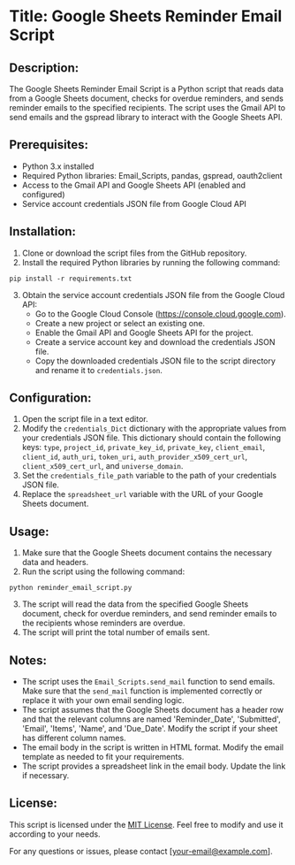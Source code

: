 # Title: Google Sheets Reminder Email Script

## Description:
The Google Sheets Reminder Email Script is a Python script that reads data from a Google Sheets document, checks for overdue reminders, and sends reminder emails to the specified recipients. The script uses the Gmail API to send emails and the gspread library to interact with the Google Sheets API.

## Prerequisites:
- Python 3.x installed
- Required Python libraries: Email_Scripts, pandas, gspread, oauth2client
- Access to the Gmail API and Google Sheets API (enabled and configured)
- Service account credentials JSON file from Google Cloud API

## Installation:
1. Clone or download the script files from the GitHub repository.
2. Install the required Python libraries by running the following command:
```
pip install -r requirements.txt
```
3. Obtain the service account credentials JSON file from the Google Cloud API:
   - Go to the Google Cloud Console (https://console.cloud.google.com).
   - Create a new project or select an existing one.
   - Enable the Gmail API and Google Sheets API for the project.
   - Create a service account key and download the credentials JSON file.
   - Copy the downloaded credentials JSON file to the script directory and rename it to `credentials.json`.

## Configuration:
1. Open the script file in a text editor.
2. Modify the `credentials_Dict` dictionary with the appropriate values from your credentials JSON file. This dictionary should contain the following keys: `type`, `project_id`, `private_key_id`, `private_key`, `client_email`, `client_id`, `auth_uri`, `token_uri`, `auth_provider_x509_cert_url`, `client_x509_cert_url`, and `universe_domain`.
3. Set the `credentials_file_path` variable to the path of your credentials JSON file.
4. Replace the `spreadsheet_url` variable with the URL of your Google Sheets document.

## Usage:
1. Make sure that the Google Sheets document contains the necessary data and headers.
2. Run the script using the following command:
```
python reminder_email_script.py
```
3. The script will read the data from the specified Google Sheets document, check for overdue reminders, and send reminder emails to the recipients whose reminders are overdue.
4. The script will print the total number of emails sent.

## Notes:
- The script uses the `Email_Scripts.send_mail` function to send emails. Make sure that the `send_mail` function is implemented correctly or replace it with your own email sending logic.
- The script assumes that the Google Sheets document has a header row and that the relevant columns are named 'Reminder_Date', 'Submitted', 'Email', 'Items', 'Name', and 'Due_Date'. Modify the script if your sheet has different column names.
- The email body in the script is written in HTML format. Modify the email template as needed to fit your requirements.
- The script provides a spreadsheet link in the email body. Update the link if necessary.

## License:
This script is licensed under the [MIT License](LICENSE). Feel free to modify and use it according to your needs.

For any questions or issues, please contact [your-email@example.com].
